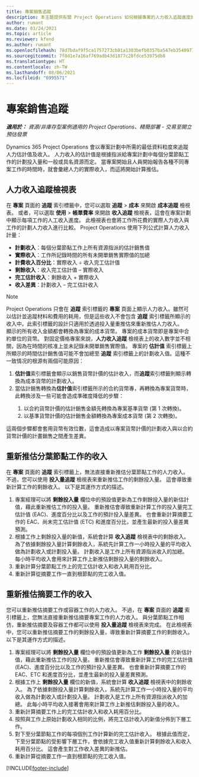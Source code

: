 ```yaml
---
title: 專案銷售追蹤
description: 本主題提供有關 Project Operations 如何根據專案的人力收入追蹤進度的資訊。
author: rumant
ms.date: 03/24/2021
ms.topic: article
ms.reviewer: kfend
ms.author: rumant
ms.openlocfilehash: 78d7bdaf9f5ca1757273cb81a1303befb0357ba547eb354097786fc3c38962b9
ms.sourcegitcommit: 7f8d1e7a16af769adb43d1877c28fdce53975db8
ms.translationtype: HT
ms.contentlocale: zh-TW
ms.lasthandoff: 08/06/2021
ms.locfileid: "6995571"
---
```

# <a name="project-sales-tracking"></a>專案銷售追蹤

_**適用於：** 資源/非庫存型案例適用的 Project Operations、精簡部署 - 交易至開立預估發票_

Dynamics 365 Project Operations 會以專案計劃中所需的最低資料粒度來追蹤人力估計值及收入。 人力收入的估計值是根據指派給專案計劃中每個分葉節點工作的計劃投入量和一般或具名資源而定。 當專案開始且人員開始報告各種不同專案工作的時間時，就會彙總人力的實際收入，而這將開始計算推估。

## <a name="labor-revenue-tracking-view"></a>人力收入追蹤檢視表

在 **專案** 頁面的 **追蹤** 索引標籤中，您可以選取 **追蹤** > **成本** 來開啟 **成本追蹤** 檢視表。 或者，可以選取 **使用** > **帳單費率** 來開啟 **收入追蹤** 檢視表，這會在專案計劃中顯示每項工作的人工收入進度。 此檢視表也會將工作所花費的實際人力收入與工作的計劃人力收入進行比較。 Project Operations 使用下列公式計算人力收入計量：

- **計劃收入**：每個分葉節點工作上所有資源指派的估計銷售值
- **實際收入**：工作所記錄時間的所有未開單銷售實際值的加總
- **計費收入百分比**：實際收入 ÷ 收入完工估計值
- **剩餘收入**：收入完工估計值 – 實際收入
- **完工估計收入**：剩餘收入 + 實際收入
- **收入差異**：計劃收入 – 完工估計收入


> [!NOTE]
> Project Operations 只會在 **追蹤** 索引標籤的 **專案** 頁面上顯示人力收入。雖然可以估計並追蹤材料和費用的耗用，但是這些收入不會包含 **追蹤** 索引標籤所顯示的收入中。此索引標籤的設計只適用於透過投入量重推估來重新推估人力收入。  
> 顯示的所有收入金額都會轉換為專案的成本貨幣。 專案的成本貨幣即是專案中合約單位的貨幣。 對固定價格專案來說，**人力收入追蹤** 檢視表上的收入數字並不相關，因為在時間的核准上並未記錄未開單銷售實際值。
> 專案的 **估計值** 索引標籤上所顯示的時間估計銷售值可能不會加總至 **追蹤** 索引標籤上的計劃收入值。這種不一致情况的根源有兩個可能原因：
><ol>
   ><li> <b>估計值</b>索引標籤會顯示以銷售貨幣計價的估計收入，而<b>追蹤</b>索引標籤則顯示轉換為成本貨幣的計劃收入。 </li>
   ><li> 當估計銷售轉換為<b>估計值</b>索引標籤所示的合約貨幣專，再轉換為專案貨幣時，此轉換涉及一些可能會造成準確度降低的步驟： </li>
><ol>
><li> 以合約貨幣計價的估計銷售金額先轉換為專案基準貨幣 (第 1 次轉換)。</li>
><li> 以基準貨幣計價的估計銷售金額轉換為專案成本貨幣 (第 2 次轉換)。 </li>
></ol>
></ol>
> 這兩個步驟都會套用貨幣有效位數，這會造成以專案貨幣計價的計劃收入與以合約貨幣計價的計畫銷售之間產生差異。
   

## <a name="reprojecting-revenues-on-leaf-node-tasks"></a>重新推估分葉節點工作的收入

在 **專案** 頁面的 **追蹤** 索引標籤上，無法直接重新推估分葉節點工作的人力收入。 不過，您可以使用 **投入量追蹤** 檢視表來重新推估工作的剩餘投入量。 這會導致重新計算工作的剩餘收入。 以下是其運作方式的描述。

1. 專案經理可以將 **剩餘投入量** 欄位中的預設值更新為工作剩餘投入量的新估計值，藉此重新推估工作的投入量。 重新推估會導致重新計算工作的投入量完工估計值 (EAC)、進度百分比以及工作的預計投入量差異。 也會重新計算摘要工作的 EAC、尚未完工估計值 (ETC) 和進度百分比，並產生最新的投入量差異預測。
2. 根據工作上剩餘投入量的新值，系統會計算 **收入追蹤** 檢視表中的剩餘收入。 為了依據剩餘投入量計算剩餘收入，系統先計算工作一小時投入量的平均收入做為計劃收入或計劃投入量。 計劃收入是工作上所有資源指派收入的加總。 每小時平均收入會用來計算工作上新推估剩餘投入量的剩餘收入。
3. 重新計算分葉節點工作上的完工估計收入和收入耗用百分比。
4. 重新計算從摘要工作一直到根節點的完工收入值。

## <a name="reprojecting-revenues-on-summary-tasks"></a>重新推估摘要工作的收入

您可以重新推估摘要工作或容器工作的人力收入。 不過，在 **專案** 頁面的 **追蹤** 索引標籤上，您無法直接重新推估摘要專案工作的人力收入。 與分葉節點工作相仿，重新推估摘要及容器工作都可以使用 **投入量追蹤** 檢視表來完成。 在此檢視表中，您可以重新推估摘要工作的剩餘投入量，導致重新計算摘要工作的剩餘收入。 以下是其運作方式的描述。

1. 專案經理可以將 **剩餘投入量** 欄位中的預設值更新為工作 **剩餘投入量** 的新估計值，藉此重新推估工作的投入量。 重新推估會導致重新計算工作的完工估計值 (EAC)、進度百分比以及工作的預計投入量差異。 也會重新計算摘要工作的 EAC、ETC 和進度百分比，並產生最新的投入量差異預測。
2. 根據工作上 **剩餘投入量** 欄位的新值，系統會計算 **收入追蹤** 檢視表中的剩餘收入。 為了依據剩餘投入量計算剩餘收入，系統先計算工作一小時投入量的平均收入做為計劃收入或計劃投入量。 計劃收入是工作上所有資源指派收入的加總。 此每小時平均收入接著會用來計算工作上新推估剩餘投入量的收入。
3. 重新計算摘要工作上的完工估計收入和收入耗用百分比。
4. 按照與工作上原始計劃收入相同的比例，將完工估計收入的新值分佈到下層工作。
5. 對下至分葉節點工作的每項個別工作計算新的完工估計收入。 根據此值而定，下至分葉節點的受影響下層工作，會依據完工收入值重新計算剩餘收入和收入耗用百分比。 這會產生對工作收入差異的新推估。 
6. 重新計算從摘要工作一直到根節點的完工收入值。


[!INCLUDE[footer-include](../includes/footer-banner.md)]

